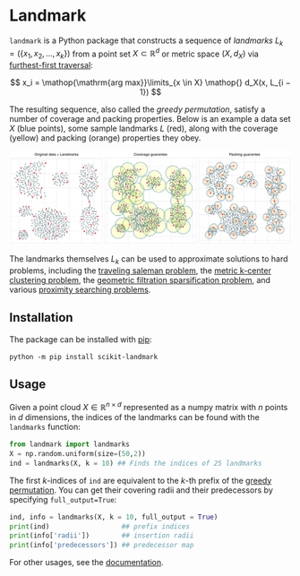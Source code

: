 # Landmark 

`landmark` is a Python package that constructs a sequence of _landmarks_ $L_k = (\{x_1, x_2, \dots, x_k \})$ from a point set $X \subset \mathbb{R}^d$ or metric space $(X, d_X)$ via [furthest-first traversal](https://en.wikipedia.org/wiki/Farthest-first_traversal):

$$ x_i = \mathop{\mathrm{arg max}}\limits_{x \in X} \mathop{} d_X(x, L_{i − 1}) $$

The resulting sequence, also called the _greedy permutation_, satisfy a number of coverage and packing properties. Below is an example a data set $X$ (blue points), some sample landmarks $L$ (red), along with the coverage (yellow) and packing (orange) properties they obey. 

![Landmarks example](docs/images/k_center.svg)

The landmarks themselves $L_k$ can be used to approximate solutions to hard problems, including the [traveling saleman problem](https://ieeexplore.ieee.org/document/9001738), the [metric k-center clustering problem](https://en.wikipedia.org/wiki/Metric_k-center), the [geometric filtration sparsification problem](https://donsheehy.net/research/cavanna15geometric.pdf), and various [proximity searching problems](https://donsheehy.net/research/chubet23proximity.pdf).

## Installation 

The package can be installed with [pip](https://packaging.python.org/en/latest/guides/tool-recommendations/#installing-packages): 

```{bash}
python -m pip install scikit-landmark
```

## Usage 

Given a point cloud $X \in \mathbb{R}^{n \times d}$ represented as a numpy matrix with $n$ points in $d$ dimensions, the indices of the landmarks can be found with the `landmarks` function:

```python
from landmark import landmarks
X = np.random.uniform(size=(50,2))
ind = landmarks(X, k = 10) ## Finds the indices of 25 landmarks
```

The first $k$-indices of `ind` are equivalent to the $k$-th prefix of the [greedy permutation](https://www.youtube.com/watch?v=xWuq1aXHLdU). You can get their covering radii and their predecessors by specifying `full_output=True`:

```python
ind, info = landmarks(X, k = 10, full_output = True)
print(ind)                  ## prefix indices
print(info['radii'])        ## insertion radii 
print(info['predecessors']) ## predecessor map 
```

For other usages, see the [documentation](https://peekxc.github.io/landmark-py/greedy_perm.html). 
